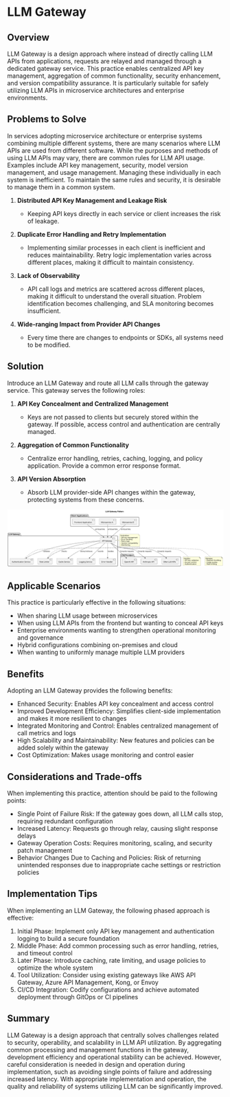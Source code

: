 # LLM Gateway

## Overview

LLM Gateway is a design approach where instead of directly calling LLM APIs from applications, requests are relayed and managed through a dedicated gateway service. This practice enables centralized API key management, aggregation of common functionality, security enhancement, and version compatibility assurance. It is particularly suitable for safely utilizing LLM APIs in microservice architectures and enterprise environments.

## Problems to Solve

In services adopting microservice architecture or enterprise systems combining multiple different systems, there are many scenarios where LLM APIs are used from different software. While the purposes and methods of using LLM APIs may vary, there are common rules for LLM API usage. Examples include API key management, security, model version management, and usage management. Managing these individually in each system is inefficient. To maintain the same rules and security, it is desirable to manage them in a common system.

1. **Distributed API Key Management and Leakage Risk**
   - Keeping API keys directly in each service or client increases the risk of leakage.

2. **Duplicate Error Handling and Retry Implementation**
   - Implementing similar processes in each client is inefficient and reduces maintainability. Retry logic implementation varies across different places, making it difficult to maintain consistency.

3. **Lack of Observability**
   - API call logs and metrics are scattered across different places, making it difficult to understand the overall situation. Problem identification becomes challenging, and SLA monitoring becomes insufficient.

4. **Wide-ranging Impact from Provider API Changes**
   - Every time there are changes to endpoints or SDKs, all systems need to be modified.

## Solution

Introduce an LLM Gateway and route all LLM calls through the gateway service. This gateway serves the following roles:

1. **API Key Concealment and Centralized Management**
   - Keys are not passed to clients but securely stored within the gateway. If possible, access control and authentication are centrally managed.

2. **Aggregation of Common Functionality**
   - Centralize error handling, retries, caching, logging, and policy application. Provide a common error response format.

3. **API Version Absorption**
   - Absorb LLM provider-side API changes within the gateway, protecting systems from these concerns.

![img](uml/images/llm_gateway_pattern.png)

## Applicable Scenarios

This practice is particularly effective in the following situations:

- When sharing LLM usage between microservices
- When using LLM APIs from the frontend but wanting to conceal API keys
- Enterprise environments wanting to strengthen operational monitoring and governance
- Hybrid configurations combining on-premises and cloud
- When wanting to uniformly manage multiple LLM providers

## Benefits

Adopting an LLM Gateway provides the following benefits:

- Enhanced Security: Enables API key concealment and access control
- Improved Development Efficiency: Simplifies client-side implementation and makes it more resilient to changes
- Integrated Monitoring and Control: Enables centralized management of call metrics and logs
- High Scalability and Maintainability: New features and policies can be added solely within the gateway
- Cost Optimization: Makes usage monitoring and control easier

## Considerations and Trade-offs

When implementing this practice, attention should be paid to the following points:

- Single Point of Failure Risk: If the gateway goes down, all LLM calls stop, requiring redundant configuration
- Increased Latency: Requests go through relay, causing slight response delays
- Gateway Operation Costs: Requires monitoring, scaling, and security patch management
- Behavior Changes Due to Caching and Policies: Risk of returning unintended responses due to inappropriate cache settings or restriction policies

## Implementation Tips

When implementing an LLM Gateway, the following phased approach is effective:

1. Initial Phase: Implement only API key management and authentication logging to build a secure foundation
2. Middle Phase: Add common processing such as error handling, retries, and timeout control
3. Later Phase: Introduce caching, rate limiting, and usage policies to optimize the whole system
4. Tool Utilization: Consider using existing gateways like AWS API Gateway, Azure API Management, Kong, or Envoy
5. CI/CD Integration: Codify configurations and achieve automated deployment through GitOps or CI pipelines

## Summary

LLM Gateway is a design approach that centrally solves challenges related to security, operability, and scalability in LLM API utilization. By aggregating common processing and management functions in the gateway, development efficiency and operational stability can be achieved. However, careful consideration is needed in design and operation during implementation, such as avoiding single points of failure and addressing increased latency. With appropriate implementation and operation, the quality and reliability of systems utilizing LLM can be significantly improved.

